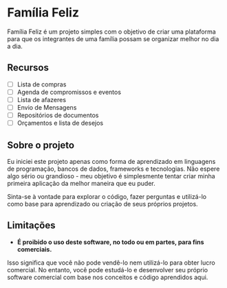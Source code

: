 # Família Feliz

Família Feliz é um projeto simples com o objetivo de criar uma plataforma para que os integrantes de uma família possam se organizar melhor no dia a dia.

## Recursos

- [ ] Lista de compras
- [ ] Agenda de compromissos e eventos
- [ ] Lista de afazeres
- [ ] Envio de Mensagens
- [ ] Repositórios de documentos
- [ ] Orçamentos e lista de desejos

## Sobre o projeto

Eu iniciei este projeto apenas como forma de aprendizado em linguagens de programação, bancos de dados, frameworks e tecnologias. Não espere algo sério ou grandioso - meu objetivo é simplesmente tentar criar minha primeira aplicação da melhor maneira que eu puder.

Sinta-se à vontade para explorar o código, fazer perguntas e utilizá-lo como base para aprendizado ou criação de seus próprios projetos.

## Limitações

- **É proibido o uso deste software, no todo ou em partes, para fins comerciais.**

Isso significa que você não pode vendê-lo nem utilizá-lo para obter lucro comercial. No entanto, você pode estudá-lo e desenvolver seu próprio software comercial com base nos conceitos e código aprendidos aqui.